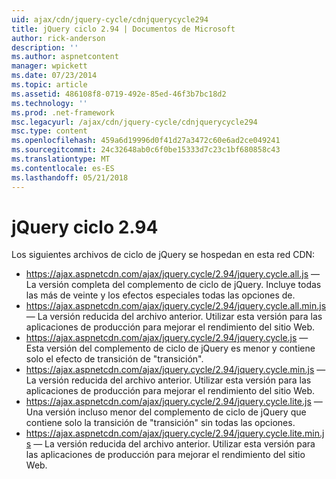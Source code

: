 ```yaml
---
uid: ajax/cdn/jquery-cycle/cdnjquerycycle294
title: jQuery ciclo 2.94 | Documentos de Microsoft
author: rick-anderson
description: ''
ms.author: aspnetcontent
manager: wpickett
ms.date: 07/23/2014
ms.topic: article
ms.assetid: 486108f8-0719-492e-85ed-46f3b7bc18d2
ms.technology: ''
ms.prod: .net-framework
msc.legacyurl: /ajax/cdn/jquery-cycle/cdnjquerycycle294
msc.type: content
ms.openlocfilehash: 459a6d19996d0f41d27a3472c60e6ad2ce049241
ms.sourcegitcommit: 24c32648ab0c6f0be15333d7c23c1bf680858c43
ms.translationtype: MT
ms.contentlocale: es-ES
ms.lasthandoff: 05/21/2018
---
```

<a name="jquery-cycle-294"></a>jQuery ciclo 2.94
====================
Los siguientes archivos de ciclo de jQuery se hospedan en esta red CDN:

- https://ajax.aspnetcdn.com/ajax/jquery.cycle/2.94/jquery.cycle.all.js &mdash; La versión completa del complemento de ciclo de jQuery. Incluye todas las más de veinte y los efectos especiales todas las opciones de.
- https://ajax.aspnetcdn.com/ajax/jquery.cycle/2.94/jquery.cycle.all.min.js &mdash; La versión reducida del archivo anterior. Utilizar esta versión para las aplicaciones de producción para mejorar el rendimiento del sitio Web.
- https://ajax.aspnetcdn.com/ajax/jquery.cycle/2.94/jquery.cycle.js &mdash; Esta versión del complemento de ciclo de jQuery es menor y contiene solo el efecto de transición de "transición".
- https://ajax.aspnetcdn.com/ajax/jquery.cycle/2.94/jquery.cycle.min.js &mdash; La versión reducida del archivo anterior. Utilizar esta versión para las aplicaciones de producción para mejorar el rendimiento del sitio Web.
- https://ajax.aspnetcdn.com/ajax/jquery.cycle/2.94/jquery.cycle.lite.js &mdash; Una versión incluso menor del complemento de ciclo de jQuery que contiene solo la transición de "transición" sin todas las opciones.
- https://ajax.aspnetcdn.com/ajax/jquery.cycle/2.94/jquery.cycle.lite.min.js &mdash; La versión reducida del archivo anterior. Utilizar esta versión para las aplicaciones de producción para mejorar el rendimiento del sitio Web.

